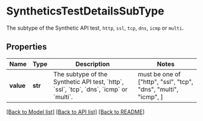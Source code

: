 # SyntheticsTestDetailsSubType

The subtype of the Synthetic API test, `http`, `ssl`, `tcp`, `dns`, `icmp` or `multi`.

## Properties

| Name      | Type    | Description                                                                                                                                        | Notes                                                           |
| --------- | ------- | -------------------------------------------------------------------------------------------------------------------------------------------------- | --------------------------------------------------------------- |
| **value** | **str** | The subtype of the Synthetic API test, &#x60;http&#x60;, &#x60;ssl&#x60;, &#x60;tcp&#x60;, &#x60;dns&#x60;, &#x60;icmp&#x60; or &#x60;multi&#x60;. | must be one of ["http", "ssl", "tcp", "dns", "multi", "icmp", ] |

[[Back to Model list]](README.md#documentation-for-models) [[Back to API list]](README.md#documentation-for-api-endpoints) [[Back to README]](README.md)
